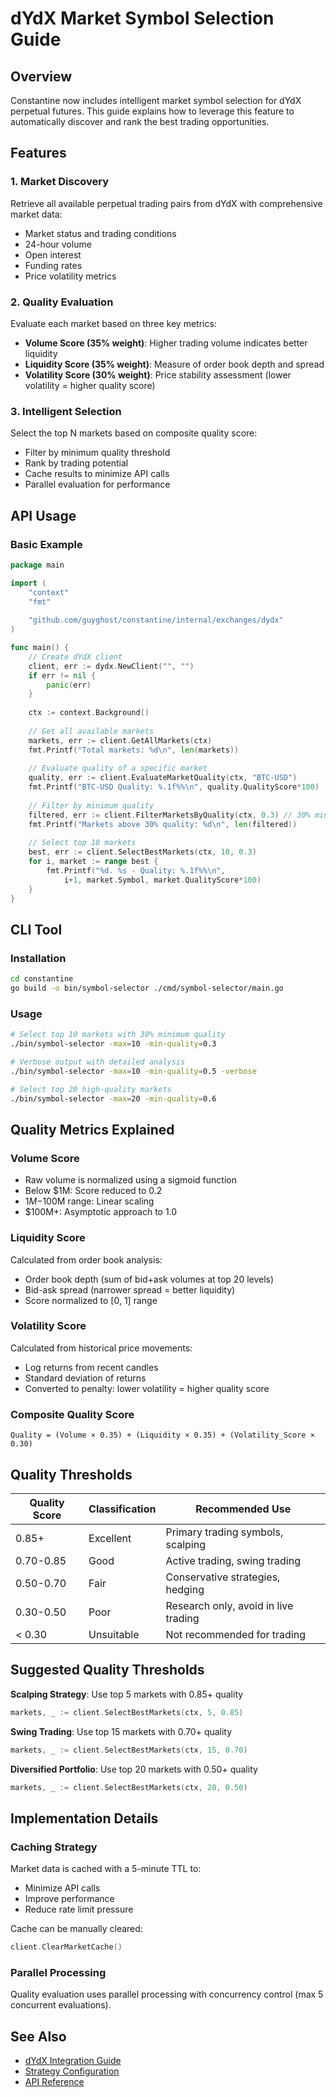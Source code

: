 # dYdX Market Symbol Selection Guide

## Overview

Constantine now includes intelligent market symbol selection for dYdX perpetual futures. This guide explains how to leverage this feature to automatically discover and rank the best trading opportunities.

## Features

### 1. **Market Discovery**
Retrieve all available perpetual trading pairs from dYdX with comprehensive market data:
- Market status and trading conditions
- 24-hour volume
- Open interest
- Funding rates
- Price volatility metrics

### 2. **Quality Evaluation**
Evaluate each market based on three key metrics:
- **Volume Score (35% weight)**: Higher trading volume indicates better liquidity
- **Liquidity Score (35% weight)**: Measure of order book depth and spread
- **Volatility Score (30% weight)**: Price stability assessment (lower volatility = higher quality score)

### 3. **Intelligent Selection**
Select the top N markets based on composite quality score:
- Filter by minimum quality threshold
- Rank by trading potential
- Cache results to minimize API calls
- Parallel evaluation for performance

## API Usage

### Basic Example

```go
package main

import (
	"context"
	"fmt"
	
	"github.com/guyghost/constantine/internal/exchanges/dydx"
)

func main() {
	// Create dYdX client
	client, err := dydx.NewClient("", "")
	if err != nil {
		panic(err)
	}
	
	ctx := context.Background()
	
	// Get all available markets
	markets, err := client.GetAllMarkets(ctx)
	fmt.Printf("Total markets: %d\n", len(markets))
	
	// Evaluate quality of a specific market
	quality, err := client.EvaluateMarketQuality(ctx, "BTC-USD")
	fmt.Printf("BTC-USD Quality: %.1f%%\n", quality.QualityScore*100)
	
	// Filter by minimum quality
	filtered, err := client.FilterMarketsByQuality(ctx, 0.3) // 30% minimum quality
	fmt.Printf("Markets above 30% quality: %d\n", len(filtered))
	
	// Select top 10 markets
	best, err := client.SelectBestMarkets(ctx, 10, 0.3)
	for i, market := range best {
		fmt.Printf("%d. %s - Quality: %.1f%%\n", 
			i+1, market.Symbol, market.QualityScore*100)
	}
}
```

## CLI Tool

### Installation

```bash
cd constantine
go build -o bin/symbol-selector ./cmd/symbol-selector/main.go
```

### Usage

```bash
# Select top 10 markets with 30% minimum quality
./bin/symbol-selector -max=10 -min-quality=0.3

# Verbose output with detailed analysis
./bin/symbol-selector -max=10 -min-quality=0.5 -verbose

# Select top 20 high-quality markets
./bin/symbol-selector -max=20 -min-quality=0.6
```

## Quality Metrics Explained

### Volume Score
- Raw volume is normalized using a sigmoid function
- Below $1M: Score reduced to 0.2
- $1M-$100M range: Linear scaling
- $100M+: Asymptotic approach to 1.0

### Liquidity Score
Calculated from order book analysis:
- Order book depth (sum of bid+ask volumes at top 20 levels)
- Bid-ask spread (narrower spread = better liquidity)
- Score normalized to [0, 1] range

### Volatility Score
Calculated from historical price movements:
- Log returns from recent candles
- Standard deviation of returns
- Converted to penalty: lower volatility = higher quality score

### Composite Quality Score

```
Quality = (Volume × 0.35) + (Liquidity × 0.35) + (Volatility_Score × 0.30)
```

## Quality Thresholds

| Quality Score | Classification | Recommended Use |
|---|---|---|
| 0.85+ | Excellent | Primary trading symbols, scalping |
| 0.70-0.85 | Good | Active trading, swing trading |
| 0.50-0.70 | Fair | Conservative strategies, hedging |
| 0.30-0.50 | Poor | Research only, avoid in live trading |
| < 0.30 | Unsuitable | Not recommended for trading |

## Suggested Quality Thresholds

**Scalping Strategy**: Use top 5 markets with 0.85+ quality
```go
markets, _ := client.SelectBestMarkets(ctx, 5, 0.85)
```

**Swing Trading**: Use top 15 markets with 0.70+ quality
```go
markets, _ := client.SelectBestMarkets(ctx, 15, 0.70)
```

**Diversified Portfolio**: Use top 20 markets with 0.50+ quality
```go
markets, _ := client.SelectBestMarkets(ctx, 20, 0.50)
```

## Implementation Details

### Caching Strategy

Market data is cached with a 5-minute TTL to:
- Minimize API calls
- Improve performance
- Reduce rate limit pressure

Cache can be manually cleared:
```go
client.ClearMarketCache()
```

### Parallel Processing

Quality evaluation uses parallel processing with concurrency control (max 5 concurrent evaluations).

## See Also

- [dYdX Integration Guide](./DYDX_INTEGRATION.md)
- [Strategy Configuration](./DYNAMIC_WEIGHTS.md)
- [API Reference](./INTEGRATION.md)
